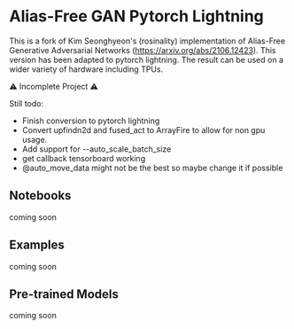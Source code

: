 # Alias-Free GAN Pytorch Lightning

This is a fork of Kim Seonghyeon's (rosinality) implementation of Alias-Free Generative Adversarial Networks (https://arxiv.org/abs/2106.12423). This version has been adapted to pytorch lightning. The result can be used on a wider variety of hardware including TPUs.

⚠️ Incomplete Project ⚠️

Still todo:

- Finish conversion to pytorch lightning
- Convert upfindn2d and fused_act to ArrayFire to allow for non gpu usage.
- Add support for --auto_scale_batch_size
- get callback tensorboard working
- @auto_move_data might not be the best so maybe change it if possible

## Notebooks

coming soon

## Examples

coming soon

## Pre-trained Models

coming soon
